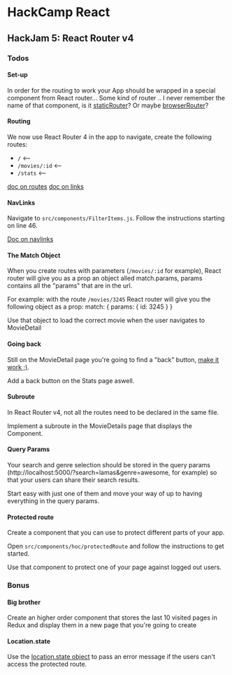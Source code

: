 # HackCamp React

## HackJam 5: React Router v4
### Todos
#### Set-up
In order for the routing to work your App should be wrapped in a special component from React router... Some kind of router .. I never remember the name of that component, is it [staticRouter](https://github.com/ReactTraining/react-router/blob/master/packages/react-router/docs/api/StaticRouter.md)? Or maybe [browserRouter](https://github.com/ReactTraining/react-router/blob/master/packages/react-router-dom/docs/api/BrowserRouter.md)?

#### Routing
We now use React Router 4 in the app to navigate, create the following routes:
- `/` <-- *<Main />*
- `/movies/:id` <-- *<MovieDetail />*
- `/stats` <-- *<Stats />*

[doc on routes](https://github.com/ReactTraining/react-router/blob/master/packages/react-router/docs/api/Route.md)
[doc on links](https://github.com/ReactTraining/react-router/blob/master/packages/react-router-dom/docs/api/Link.md)

#### NavLinks
Navigate to `src/components/FilterItems.js`. Follow the instructions starting on line 46.

[Doc on navlinks](https://github.com/ReactTraining/react-router/blob/master/packages/react-router-dom/docs/api/NavLink.md)

#### The Match Object
When you create routes with parameters (`/movies/:id` for example), React router will give you as a prop an object alled match.params, params contains all the "params" that are in the url.

For example: with the route `/movies/3245` React router will give you the following object as a prop:
match: {
  params: {
    id: 3245
  }
}

Use that object to load the correct movie when the user navigates to MovieDetail

#### Going back
Still on the MovieDetail page you're going to find a "back" button, [make it work ;)](https://github.com/ReactTraining/react-router/blob/master/packages/react-router/docs/api/history.md).

Add a back button on the Stats page aswell.

#### Subroute
In React Router v4, not all the routes need to be declared in the same file.

Implement a subroute in the MovieDetails page that displays the *__<MovieComments />__* Component.

#### Query Params
Your search and genre selection should be stored in the query params (http://localhost:5000/?search=lamas&genre=awesome, for example) so that your users can share their search results.

Start easy with just one of them and move your way of up to having everything in the query params.

#### Protected route
Create a component that you can use to protect different parts of your app.

Open `src/components/hoc/protectedRoute` and follow the instructions to get started.

Use that component to protect one of your page against logged out users.

### Bonus
#### Big brother
Create an higher order component that stores the last 10 visited pages in Redux and display them in a new page that you're going to create

#### Location.state
Use the [location.state object](https://github.com/ReactTraining/react-router/blob/master/packages/react-router/docs/api/location.md) to pass an error message if the users can't access the protected route.
